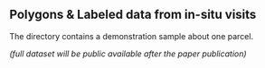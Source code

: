 ## Polygons & Labeled data from in-situ visits
The directory contains a demonstration sample about one parcel. 

*(full dataset will be public available after the paper publication)*

